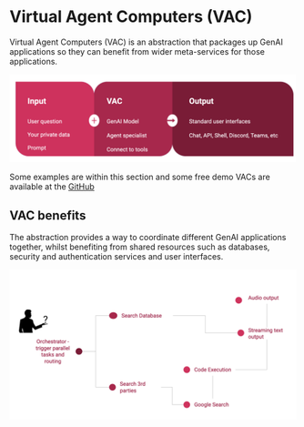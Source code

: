 # Virtual Agent Computers (VAC)

Virtual Agent Computers (VAC) is an abstraction that packages up GenAI applications so they can benefit from wider meta-services for those applications.

![](../img/vac-overview.png)

Some examples are within this section and some free demo VACs are available at the [GitHub](https://github.com/sunholo-data/vacs-public) 

## VAC benefits

The abstraction provides a way to coordinate different GenAI applications together, whilst benefiting from shared resources such as databases, security and authentication services and user interfaces.

![](../img/vac-dag.png)

